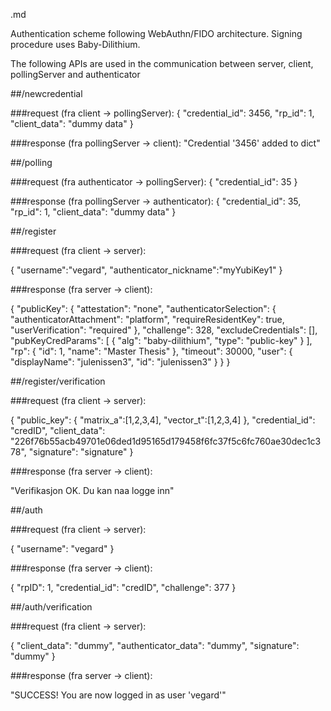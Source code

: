 .md

Authentication scheme following WebAuthn/FIDO architecture. Signing procedure uses Baby-Dilithium.

The following APIs are used in the communication between server, client, pollingServer and authenticator

##/newcredential 

###request (fra client -> pollingServer):
{
    "credential_id": 3456,
    "rp_id": 1,
    "client_data": "dummy data"
}

###response (fra pollingServer -> client):
"Credential '3456' added to dict"


##/polling

###request (fra authenticator -> pollingServer):
{
    "credential_id": 35
}

###response (fra pollingServer -> authenticator):
{
    "credential_id": 35,
    "rp_id": 1,
    "client_data": "dummy data"
}


##/register

###request (fra client -> server):

{
    "username":"vegard",
    "authenticator_nickname":"myYubiKey1"
}

###response (fra server -> client):

{
    "publicKey": {
        "attestation": "none",
        "authenticatorSelection": {
            "authenticatorAttachment": "platform",
            "requireResidentKey": true,
            "userVerification": "required"
        },
        "challenge": 328,
        "excludeCredentials": [],
        "pubKeyCredParams": [
            {
                "alg": "baby-dilithium",
                "type": "public-key"
            }
        ],
        "rp": {
            "id": 1,
            "name": "Master Thesis"
        },
        "timeout": 30000,
        "user": {
            "displayName": "julenissen3",
            "id": "julenissen3"
        }
    }
}

##/register/verification

###request (fra client -> server):

{
    "public_key": {
        "matrix_a":[1,2,3,4],
        "vector_t":[1,2,3,4]
        },
    "credential_id": "credID",
    "client_data": "226f76b55acb49701e06ded1d95165d179458f6fc37f5c6fc760ae30dec1c378",
    "signature": "signature"
}


###response (fra server -> client):

"Verifikasjon OK. Du kan naa logge inn"

##/auth

###request (fra client -> server):

{
    "username": "vegard"
}

###response (fra server -> client):

{
    "rpID": 1,
    "credential_id": "credID",
    "challenge": 377
}

##/auth/verification

###request (fra client -> server):

{
    "client_data": "dummy",
    "authenticator_data": "dummy",
    "signature": "dummy"
}

###response (fra server -> client):

"SUCCESS! You are now logged in as user 'vegard'"
